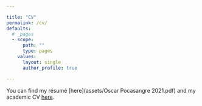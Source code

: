 ```yaml
---

title: "CV"
permalink: /cv/
defaults:
  # _pages
  - scope:
      path: ""
      type: pages
    values:
      layout: single
      author_profile: true

---
```


You can find my résumé [here](assets/Oscar Pocasangre 2021.pdf) and my academic CV [here](/assets/Pocasangre2021). 
